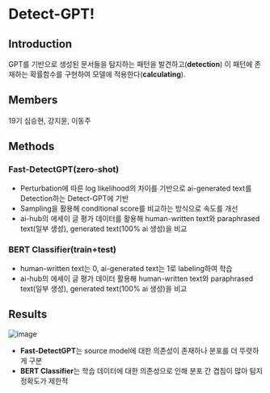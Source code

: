# Detect-GPT!

## Introduction
GPT를 기반으로 생성된 문서들을 탐지하는 패턴을 발견하고(**detection**) 이 패턴에 존재하는 확률함수를 구현하여 모델에 적용한다(**calculating**).

## Members
19기 심승현, 강지윤, 이동주

## Methods
### Fast-DetectGPT(zero-shot)
- Perturbation에 따른 log likelihood의 차이를 기반으로 ai-generated text를 Detection하는 Detect-GPT에 기반
- Sampling을 활용해 conditional score를 비교하는 방식으로 속도를 개선
- ai-hub의 에세이 글 평가 데이터를 활용해 human-written text와 paraphrased text(일부 생성), generated text(100% ai 생성)을 비교

### BERT Classifier(train+test)
- human-written text는 0, ai-generated text는 1로 labeling하여 학습
- ai-hub의 에세이 글 평가 데이터 활용해 human-written text와 paraphrased text(일부 생성), generated text(100% ai 생성)을 비교

## Results
![image](https://github.com/user-attachments/assets/56f61c7a-7e9d-4e42-a3bc-4acf209903f9)
- **Fast-DetectGPT**는 source model에 대한 의존성이 존재하나 분포를 더 뚜렷하게 구분
- **BERT Classifier**는 학습 데이터에 대한 의존성으로 인해 분포 간 겹침이 많아 탐지 정확도가 제한적
